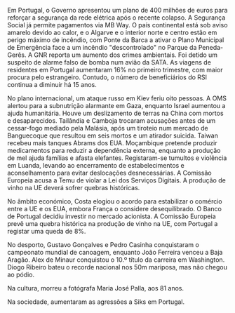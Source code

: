Em Portugal, o Governo apresentou um plano de 400 milhões de euros para reforçar a segurança da rede elétrica após o recente colapso. A Segurança Social já permite pagamentos via MB Way. O país continental está sob aviso amarelo devido ao calor, e o Algarve e o interior norte e centro estão em perigo máximo de incêndio, com Ponte da Barca a ativar o Plano Municipal de Emergência face a um incêndio "descontrolado" no Parque da Peneda-Gerês. A GNR reporta um aumento dos crimes ambientais. Foi detido um suspeito de alarme falso de bomba num avião da SATA. As viagens de residentes em Portugal aumentaram 16% no primeiro trimestre, com maior procura pelo estrangeiro. Contudo, o número de beneficiários do RSI continua a diminuir há 15 anos.

No plano internacional, um ataque russo em Kiev feriu oito pessoas. A OMS alertou para a subnutrição alarmante em Gaza, enquanto Israel aumentou a ajuda humanitária. Houve um deslizamento de terras na China com mortos e desaparecidos. Tailândia e Camboja trocaram acusações antes de um cessar-fogo mediado pela Malásia, após um tiroteio num mercado de Banguecoque que resultou em seis mortos e um atirador suicida. Taiwan recebeu mais tanques Abrams dos EUA. Moçambique pretende produzir medicamentos para reduzir a dependência externa, enquanto a produção de mel ajuda famílias e afasta elefantes. Registaram-se tumultos e violência em Luanda, levando ao encerramento de estabelecimentos e aconselhamento para evitar deslocações desnecessárias. A Comissão Europeia acusa a Temu de violar a Lei dos Serviços Digitais. A produção de vinho na UE deverá sofrer quebras históricas.

No âmbito económico, Costa elogiou o acordo para estabilizar o comércio entre a UE e os EUA, embora França o considere desequilibrado. O Banco de Portugal decidiu investir no mercado acionista. A Comissão Europeia prevê uma quebra histórica na produção de vinho na UE, com Portugal a registar uma queda de 8%.

No desporto, Gustavo Gonçalves e Pedro Casinha conquistaram o campeonato mundial de canoagem, enquanto João Ferreira venceu a Baja Aragão. Alex de Minaur conquistou o 10.º título da carreira em Washington. Diogo Ribeiro bateu o recorde nacional nos 50m mariposa, mas não chegou ao pódio.

Na cultura, morreu a fotógrafa Maria José Palla, aos 81 anos.

Na sociedade, aumentaram as agressões a Siks em Portugal.
